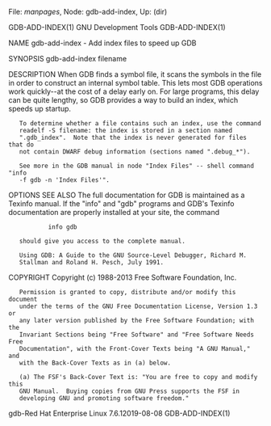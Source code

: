 File: *manpages*,  Node: gdb-add-index,  Up: (dir)

GDB-ADD-INDEX(1)             GNU Development Tools            GDB-ADD-INDEX(1)



NAME
       gdb-add-index - Add index files to speed up GDB

SYNOPSIS
       gdb-add-index filename

DESCRIPTION
       When GDB finds a symbol file, it scans the symbols in the file in order
       to construct an internal symbol table.  This lets most GDB operations
       work quickly--at the cost of a delay early on.  For large programs,
       this delay can be quite lengthy, so GDB provides a way to build an
       index, which speeds up startup.

       To determine whether a file contains such an index, use the command
       readelf -S filename: the index is stored in a section named
       ".gdb_index".  Note that the index is never generated for files that do
       not contain DWARF debug information (sections named ".debug_*").

       See more in the GDB manual in node "Index Files" -- shell command "info
       -f gdb -n 'Index Files'".

OPTIONS
SEE ALSO
       The full documentation for GDB is maintained as a Texinfo manual.  If
       the "info" and "gdb" programs and GDB's Texinfo documentation are
       properly installed at your site, the command

               info gdb

       should give you access to the complete manual.

       Using GDB: A Guide to the GNU Source-Level Debugger, Richard M.
       Stallman and Roland H. Pesch, July 1991.

COPYRIGHT
       Copyright (c) 1988-2013 Free Software Foundation, Inc.

       Permission is granted to copy, distribute and/or modify this document
       under the terms of the GNU Free Documentation License, Version 1.3 or
       any later version published by the Free Software Foundation; with the
       Invariant Sections being "Free Software" and "Free Software Needs Free
       Documentation", with the Front-Cover Texts being "A GNU Manual," and
       with the Back-Cover Texts as in (a) below.

       (a) The FSF's Back-Cover Text is: "You are free to copy and modify this
       GNU Manual.  Buying copies from GNU Press supports the FSF in
       developing GNU and promoting software freedom."



gdb-Red Hat Enterprise Linux 7.6.12019-08-08                  GDB-ADD-INDEX(1)
